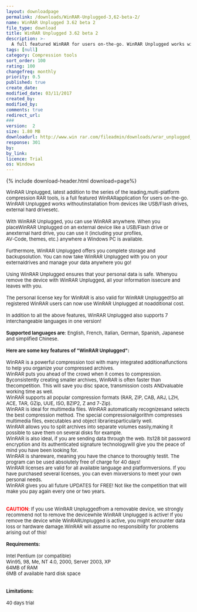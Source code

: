 ```yaml
---
layout: downloadpage
permalink: /downloads/WinRAR-Unplugged-3,62-beta-2/
name: WinRAR Unplugged 3.62 beta 2
file_type: download
title: WinRAR Unplugged 3.62 beta 2
description: >-
  A full featured WinRAR for users on-the-go. WinRAR Unplugged works without installation from devices like USB/Flash drives
tags: [null]
category: Compression tools
sort_order: 100
rating: 100
changefreq: monthly
priority: 0.5
published: true
create_date: 
modified_date: 03/11/2017
created_by: 
modified_by: 
comments: true
redirect_url: 
### 
version:  2
size: 1.80 MB
downloadurl: http://www.win rar.com/fileadmin/downloads/wrar_unplugged_3.6.2.2b.exe
response: 301
by: 
by_link: 
licence: Trial 
os: Windows
---
```


{% include download-header.html download=page%}

<p style="fix-download-text !important">
<p><font size="2"><p>WinRAR Unplugged, latest addition to the series of the leading,multi-platform compression RAR tools, is a full featured WinRARapplication for users on-the-go. WinRAR Unplugged works withoutinstallation from devices like USB/Flash drives, external hard drivesetc.<br />
<br />
With WinRAR Unplugged, you can use WinRAR anywhere. When you placeWinRAR Unplugged on an external device like a USB/Flash drive or anexternal hard drive, you can use it (including your profiles,<br />
AV-Code, themes, etc.) anywhere a Windows PC is available. <br />
<br />
Furthermore, WinRAR Unplugged offers you complete storage and backupsolution. You can now take WinRAR Unplugged with you on your externaldrives and manage your data anywhere you go! <br />
<br />
Using WinRAR Unplugged ensures that your personal data is safe. Whenyou remove the device with WinRAR Unplugged, all your information issecure and leaves with you.<br />
<br />
The personal license key for WinRAR is also valid for WinRAR Unplugged!So all registered WinRAR users can now use WinRAR Unplugged at noadditional cost.<br />
<br />
In addition to all the above features, WinRAR Unplugged also supports 7 interchangeable languages in one version! <br />
<br />
<strong>Supported languages are</strong>: English, French, Italian, German, Spanish, Japanese and simplified Chinese.<br />
<br />
<span><strong>Here are some key features of "WinRAR Unplugged":</strong></span><br />
<br />
WinRAR is a powerful compression tool with many integrated additionalfunctions to help you organize your compressed archives. <br />
WinRAR puts you ahead of the crowd when it comes to compression. Byconsistently creating smaller archives, WinRAR is often faster than thecompetition. This will save you disc space, transmission costs ANDvaluable working time as well. <br />
WinRAR supports all popular compression formats (RAR, ZIP, CAB, ARJ, LZH, ACE, TAR, GZip, UUE, ISO, BZIP2, Z and 7-Zip). <br />
WinRAR is ideal for multimedia files. WinRAR automatically recognizesand selects the best compression method. The special compressionalgorithm compresses multimedia files, executables and object librariesparticularly well. <br />
WinRAR allows you to split archives into separate volumes easily,making it possible to save them on several disks for example. <br />
WinRAR is also ideal, if you are sending data through the web. Its128 bit password encryption and its authenticated signature technologywill give you the peace of mind you have been looking for. <br />
WinRAR is shareware, meaning you have the chance to thoroughly testit. The program can be used absolutely free of charge for 40 days! <br />
WinRAR licenses are valid for all available language and platformversions. If you have purchased several licenses, you can even mixversions to meet your own personal needs. <br />
WinRAR gives you all future UPDATES for FREE! Not like the competition that will make you pay again every one or two years. <br />
<br />
<br />
<font color="#ff0000"><strong>CAUTION</strong></font>: If you use WinRAR Unpluggedfrom a removable device, we strongly recommend not to remove the devicewhile WinRAR Unplugged is active! If you remove the device while WinRARUnplugged is active, you might encounter data loss or hardware damage.WinRAR will assume no responsibility for problems<br />
arising out of this!<br />
<br />
<span><strong>Requirements:</strong></span><br />
<br />
Intel Pentium (or compatible)<br />
Win95, 98, Me, NT 4.0, 2000, Server 2003, XP<br />
64MB of RAM<br />
6MB of available hard disk space<br />
<br />
<br />
<span><strong>Limitations:</strong></span><br />
<br />
40 days trial</p></p></p>
